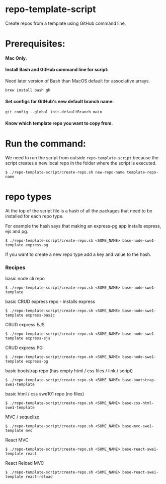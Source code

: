 # repo-template-script

Create repos from a template using GitHub command line.

# Prerequisites:

#### Mac Only.

#### Install Bash and GitHub command line for script:

Need later version of Bash than MacOS default for associative arrays.

```
brew install bash gh
```

#### Set configs for GitHub's new default branch name:

```
git config --global init.defaultBranch main
```

#### Know which template repo you want to copy from.

# Run the command:

We need to run the script from outside `repo-template-script` because the script creates a new local repo in the folder where the script is executed.

```
$ ./repo-template-script/create-repo.sh new-repo-name template-repo-name
```

# repo types

At the top of the script file is a hash of all the packages that need to be installed for each repo type.

For example the hash says that making an express-pg app installs express, ejs and pg.

```
$ ./repo-template-script/create-repo.sh <SOME_NAME> base-node-swe1-template express-pg
```

If you want to create a new repo type add a key and value to the hash.

### Recipes

basic node cli repo

```
$ ./repo-template-script/create-repo.sh <SOME_NAME> base-node-swe1-template
```

basic CRUD express repo - installs express

```
$ ./repo-template-script/create-repo.sh <SOME_NAME> base-node-swe1-template express-basic
```

CRUD express EJS

```
$ ./repo-template-script/create-repo.sh <SOME_NAME> base-node-swe1-template express-ejs
```

CRUD express PG

```
$ ./repo-template-script/create-repo.sh <SOME_NAME> base-node-swe1-template express-pg
```

basic bootstrap repo (has empty html / css files / link / script)

```
$ ./repo-template-script/create-repo.sh <SOME_NAME> base-bootstrap-swe1-template
```

basic html / css swe101 repo (no files)

```
$ ./repo-template-script/create-repo.sh <SOME_NAME> base-css-html-swe1-template
```

MVC / sequelize

```
$ ./repo-template-script/create-repo.sh <SOME_NAME> base-mvc-swe1-template mvc
```

React MVC

```
$ ./repo-template-script/create-repo.sh <SOME_NAME> base-react-swe1-template react
```

React Reload MVC

```
$ ./repo-template-script/create-repo.sh <SOME_NAME> base-react-swe1-template react-reload
```
